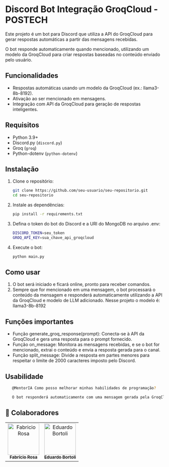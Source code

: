 # Discord Bot Integração GroqCloud - POSTECH

Este projeto é um bot para Discord que utiliza a API do GroqCloud para gerar respostas automáticas a partir das mensagens recebidas.

O bot responde automaticamente quando mencionado, utilizando um modelo da GroqCloud para criar respostas baseadas no conteúdo enviado pelo usuário.

## Funcionalidades

- Respostas automáticas usando um modelo da GroqCloud (ex.: llama3-8b-8192).
- Ativação ao ser mencionado em mensagens.
- Integração com API da GroqCloud para geração de respostas inteligentes.

## Requisitos

- Python 3.9+
- Discord.py (`discord.py`)
- Groq (`groq`)
- Python-dotenv (`python-dotenv`)

## Instalação

1. Clone o repositório:

   ```bash
   git clone https://github.com/seu-usuario/seu-repositorio.git
   cd seu-repositorio

2. Instale as dependências:

   ```bash
   pip install -r requirements.txt

3. Defina o token do bot do Discord e a URI do MongoDB no arquivo .env:

   ```bash
   DISCORD_TOKEN=seu_token
   GROQ_API_KEY=sua_chave_api_groqcloud

4. Execute o bot:

   ```bash
   python main.py

## Como usar

1. O bot será iniciado e ficará online, pronto para receber comandos.
2. Sempre que for mencionado em uma mensagem, o bot processará o conteúdo da mensagem e responderá automaticamente utilizando a API da GroqCloud e modelo de LLM adicionado. Nesse projeto o modelo é: llama3-8b-8192

## Funções importantes

- Função generate_groq_response(prompt): Conecta-se à API da GroqCloud e gera uma resposta para o prompt fornecido.
- Função on_message: Monitora as mensagens recebidas, e se o bot for mencionado, extrai o conteúdo e envia a resposta gerada para o canal.
- Função split_message: Divide a resposta em partes menores para respeitar o limite de 2000 caracteres imposto pelo Discord.

## Usabilidade

```bash
   @MentorIA Como posso melhorar minhas habilidades de programação?

   O bot responderá automaticamente com uma mensagem gerada pela GroqCloud.
````   

<h2 id="colab">🤝 Colaboradores</h2>

<table>
  <tr>
    <td align="center">
      <a href="#">
        <img src="https://media.licdn.com/dms/image/v2/D4D03AQFhg6aT98EYyQ/profile-displayphoto-shrink_200_200/profile-displayphoto-shrink_200_200/0/1697061290400?e=1735171200&v=beta&t=I7QymWDGwsoAsobMDPcCba6KiP3cvSA8LnWUF2G9nzU" width="100px;" alt="Fabricio Rosa"/><br>
        <sub>
          <b>Fabrício Rosa</b>
        </sub>
      </a>
    </td>
    <td align="center">
      <a href="#">
        <img src="https://media.licdn.com/dms/image/v2/D4D03AQE-5o3qpWIN9g/profile-displayphoto-shrink_100_100/profile-displayphoto-shrink_100_100/0/1710954940792?e=1735171200&v=beta&t=7vLCKrr7DJio8MREsd9pBijdp8TjUFA5RdkCJpetsS0" width="100px;" alt="Eduardo Bortoli"/><br>
        <sub>
          <b>Eduardo Bortoli</b>
        </sub>
      </a>
    </td>
</table>
